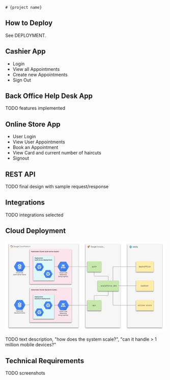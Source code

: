 	# {project name}

## How to Deploy

See DEPLOYMENT.

## Cashier App

* Login
* View all Appointments
* Create new Appointments
* Sign Out

## Back Office Help Desk App

TODO features implemented

## Online Store App

* User Login
* View User Appointments
* Book an Appointment
* View Card and current number of haircuts
* Signout

## REST API

TODO final design with sample request/response

## Integrations

TODO integrations selected

## Cloud Deployment

![](./images/scaleforce.png)

TODO text description, "how does the system scale?", "can it handle > 1
million mobile devices?"

## Technical Requirements

TODO screenshots
